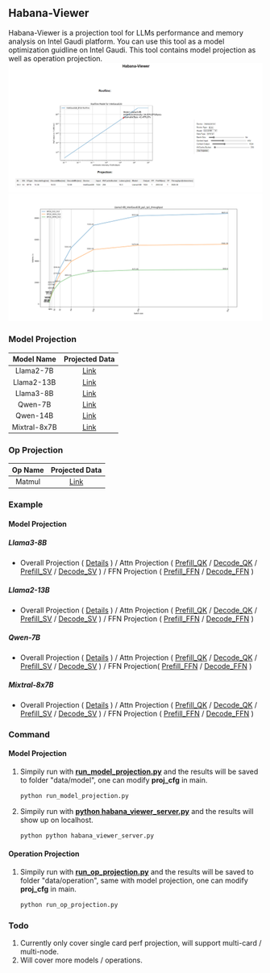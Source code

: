 ## Habana-Viewer
Habana-Viewer is a projection tool for LLMs performance and memory analysis on Intel Gaudi platform. You can use this tool as a model optimization guidline on Intel Gaudi. This tool contains model projection as well as operation projection.
![Habana-Viewer Web](./data/Habana-viewer-Web-Demo.png)
![Llama3-8B Overall Projection](./data/model/Llama3-8B/IntelGaudi2B_pp1_tp1_overall_projection.png)

### Model Projection
|Model Name|Projected Data|
|:------:|:------:|
|Llama2-7B|[Link](./data/model/Llama2-7B/)|
|Llama2-13B|[Link](./data/model/Llama2-13B/)|
|Llama3-8B|[Link](./data/model/Llama3-8B/)|
|Qwen-7B|[Link](./data/model/Qwen-7B/)|
|Qwen-14B|[Link](./data/model/Qwen-14B/)|
|Mixtral-8x7B|[Link](./data/model/Mixtral-8x7B/)|

### Op Projection
|Op Name|Projected Data|
|:------:|:------:|
|Matmul|[Link](./data/operation/Matmul/)|

### Example
#### Model Projection
##### Llama3-8B
- Overall Projection (
    [Details](./data/model/Llama3-8B/IntelGaudi2C_overall_projection.csv)
) /
Attn Projection (
    [Prefill_QK](./data/model/Llama3-8B/IntelGaudi2B_pp1_tp1_BF16_prefill_attn_qk_projection.csv) /
    [Decode_QK](./data/model/Llama3-8B/IntelGaudi2B_pp1_tp1_BF16_decode_attn_qk_projection.csv) /
    [Prefill_SV](./data/model/Llama3-8B/IntelGaudi2B_pp1_tp1_BF16_prefill_attn_sv_projection.csv) /
    [Decode_SV](./data/model/Llama3-8B/IntelGaudi2B_pp1_tp1_BF16_decode_attn_sv_projection.csv)
) /
FFN Projection (
    [Prefill_FFN](./data/model/Llama3-8B/IntelGaudi2B_pp1_tp1_BF16_prefill_ffn_up_projection.csv) /
    [Decode_FFN](./data/model/Llama3-8B/IntelGaudi2B_pp1_tp1_BF16_decode_ffn_up_projection.csv)
)
<!-- ![Llama3-8B Overall Projection](./data/model/Llama3-8B/IntelGaudi2B_pp1_tp1_overall_projection.png) -->

##### Llama2-13B
- Overall Projection (
    [Details](./data/model/Llama2-13B/IntelGaudi2C_overall_projection.csv)
) /
Attn Projection (
    [Prefill_QK](./data/model/Llama2-13B/IntelGaudi2B_pp1_tp1_BF16_prefill_attn_qk_projection.csv) /
    [Decode_QK](./data/model/Llama2-13B/IntelGaudi2B_pp1_tp1_BF16_decode_attn_qk_projection.csv) /
    [Prefill_SV](./data/model/Llama2-13B/IntelGaudi2B_pp1_tp1_BF16_prefill_attn_sv_projection.csv) /
    [Decode_SV](./data/model/Llama2-13B/IntelGaudi2B_pp1_tp1_BF16_decode_attn_sv_projection.csv)
) /
FFN Projection (
    [Prefill_FFN](./data/model/Llama2-13B/IntelGaudi2B_pp1_tp1_BF16_prefill_ffn_up_projection.csv) /
    [Decode_FFN](./data/model/Llama2-13B/IntelGaudi2B_pp1_tp1_BF16_decode_ffn_up_projection.csv)
)
<!-- ![Llama2-13B Overall Projection](./data/model/Llama2-13B/IntelGaudi2B_pp1_tp1_overall_projection.png) -->

##### Qwen-7B
- Overall Projection (
    [Details](./data/model/Qwen-7B/IntelGaudi2B_overall_projection.csv)
) /
Attn Projection (
    [Prefill_QK](./data/model/Qwen-7B/IntelGaudi2B_pp1_tp1_BF16_prefill_attn_qk_projection.csv) /
    [Decode_QK](./data/model/Qwen-7B/IntelGaudi2B_pp1_tp1_BF16_decode_attn_qk_projection.csv) /
    [Prefill_SV](./data/model/Qwen-7B/IntelGaudi2B_pp1_tp1_BF16_prefill_attn_sv_projection.csv) /
    [Decode_SV](./data/model/Qwen-7B/IntelGaudi2B_pp1_tp1_BF16_decode_attn_sv_projection.csv)
) /
FFN Projection(
    [Prefill_FFN](./data/model/Qwen-7B/IntelGaudi2B_pp1_tp1_BF16_prefill_ffn_up_projection.csv) /
    [Decode_FFN](./data/model/Qwen-7B/IntelGaudi2B_pp1_tp1_BF16_decode_ffn_up_projection.csv)
)
<!-- ![Qwen-7B Overall Projection](./data/model/Qwen-7B/IntelGaudi2B_pp1_tp1_overall_projection.png) -->

##### Mixtral-8x7B
- Overall Projection (
    [Details](./data/model/Mixtral-8x7B/IntelGaudi2B_overall_projection.csv)
) /
Attn Projection (
    [Prefill_QK](./data/model/Mixtral-8x7B/IntelGaudi2B_pp1_tp1_BF16_prefill_attn_qk_projection.csv) /
    [Decode_QK](./data/model/Mixtral-8x7B/IntelGaudi2B_pp1_tp1_BF16_decode_attn_qk_projection.csv) /
    [Prefill_SV](./data/model/Mixtral-8x7B/IntelGaudi2B_pp1_tp1_BF16_prefill_attn_sv_projection.csv) /
    [Decode_SV](./data/model/Mixtral-8x7B/IntelGaudi2B_pp1_tp1_BF16_decode_attn_sv_projection.csv)
) /
FFN Projection (
    [Prefill_FFN](./data/model/Mixtral-8x7B/IntelGaudi2B_pp1_tp1_BF16_prefill_ffn_up_projection.csv) /
    [Decode_FFN](./data/model/Mixtral-8x7B/IntelGaudi2B_pp1_tp1_BF16_decode_ffn_up_projection.csv)
)
<!-- ![Mixtral-8x7B Overall Projection](./data/model/Mixtral-8x7B/IntelGaudi2B_pp1_tp1_overall_projection.png) -->

<!-- #### Operation Projection -->

### Command
#### Model Projection
1. Simpily run with **[run_model_projection.py](./run_model_projection.py)** and the results will be saved to folder "data/model", one can modify **proj_cfg** in main.
    ```sh
    python run_model_projection.py
    ```
2. Simpily run with **[python habana_viewer_server.py](./habana_viewer_server.py)** and the results will show up on localhost.
    ```sh
    python python habana_viewer_server.py
    ```
<!-- 3. Run with jupyter notebook: **run_projection.ipynb** for simpily visualization. -->
#### Operation Projection
1. Simpily run with **[run_op_projection.py](./run_op_projection.py)** and the results will be saved to folder "data/operation", same with model projection, one can modify **proj_cfg** in main.
    ```sh
    python run_op_projection.py
    ```


### Todo
1. Currently only cover single card perf projection, will support multi-card / multi-node.
2. Will cover more models / operations.